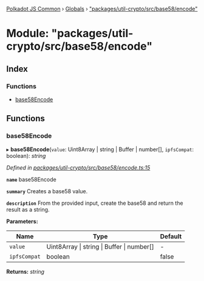 [Polkadot JS Common](../README.md) › [Globals](../globals.md) › ["packages/util-crypto/src/base58/encode"](_packages_util_crypto_src_base58_encode_.md)

# Module: "packages/util-crypto/src/base58/encode"

## Index

### Functions

* [base58Encode](_packages_util_crypto_src_base58_encode_.md#base58encode)

## Functions

###  base58Encode

▸ **base58Encode**(`value`: Uint8Array | string | Buffer | number[], `ipfsCompat`: boolean): *string*

*Defined in [packages/util-crypto/src/base58/encode.ts:15](https://github.com/polkadot-js/common/blob/92cc8fc4e/packages/util-crypto/src/base58/encode.ts#L15)*

**`name`** base58Encode

**`summary`** Creates a base58 value.

**`description`** 
From the provided input, create the base58 and return the result as a string.

**Parameters:**

Name | Type | Default |
------ | ------ | ------ |
`value` | Uint8Array &#124; string &#124; Buffer &#124; number[] | - |
`ipfsCompat` | boolean | false |

**Returns:** *string*
